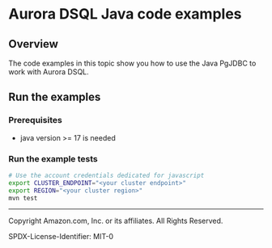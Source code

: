 # Aurora DSQL Java code examples

## Overview

The code examples in this topic show you how to use the Java PgJDBC to work with Aurora DSQL.

## Run the examples

### Prerequisites

- java version >= 17 is needed

### Run the example tests

```sh
# Use the account credentials dedicated for javascript
export CLUSTER_ENDPOINT="<your cluster endpoint>"
export REGION="<your cluster region>"
mvn test
```

---

Copyright Amazon.com, Inc. or its affiliates. All Rights Reserved.

SPDX-License-Identifier: MIT-0

